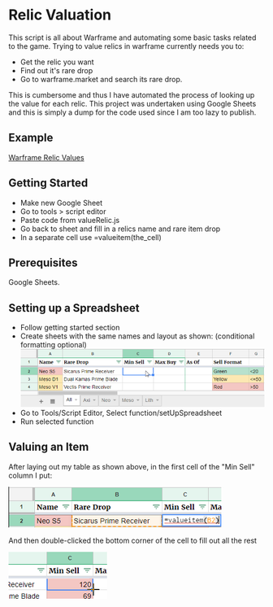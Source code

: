 # Relic Valuation

This script is all about Warframe and automating some basic tasks related to the game. Trying to value relics in warframe currently needs you to:
* Get the relic you want
* Find out it's rare drop
* Go to warframe.market and search its rare drop. 

This is cumbersome and thus I have automated the process of looking up the value for each relic. This project was undertaken using Google Sheets and this is simply a dump for the code used since I am too lazy to publish.

## Example
[Warframe Relic Values](https://docs.google.com/spreadsheets/d/135-Dbjjcd8f4eOiy2vyKLhfGKhtg1PaNDMVsGm7IpVA/edit?usp=sharing)

## Getting Started

* Make new Google Sheet
* Go to tools > script editor
* Paste code from valueRelic.js
* Go back to sheet and fill in a relics name and rare item drop
* In a separate cell use =valueitem(the_cell)

## Prerequisites

Google Sheets.

## Setting up a Spreadsheet
* Follow getting started section
* Create sheets with the same names and layout as shown: (conditional formatting optional)
![image not found](images/TableTemplate3.png)
* Go to Tools/Script Editor, Select function/setUpSpreadsheet
* Run selected function

## Valuing an Item
After laying out my table as shown above, in the first cell of the "Min Sell" column I put:

![image not found](images/valueItem.png)

And then double-clicked the bottom corner of the cell to fill out all the rest

![image not found](images/cursor.png)
